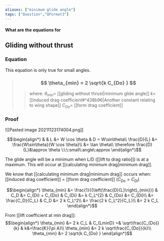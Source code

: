 ```yaml
---
aliases: ["minimum glide angle"]
tags: ["Question","QFormat3"]
---
```


#### What are the equations for
## Gliding without thrust
### Equation

This equation is only true for small angles.

> ### $$ \theta_{min} = 2 \sqrt{k C_{Do} } $$ 
>> where:
>> $\theta_{min}=$ [[gliding without thrust|minimum glide angle]]
>> $k=$ [[induced drag coefficient#^438b96|Another constant relating to wing shape]]
>> $C_{Do}=$ [[form drag coefficient]]

### Proof

![[Pasted image 20211123174004.png]]

$$\begin{align*}
   & & L &= W \cos \theta & D = W\sin\theta\\
\frac{D}{L} &= \frac{W\sin\theta}{W \cos \theta}\\
&= \tan \theta\\
\therefore \frac{D}{L}&\approx \theta \:\:\:small\:angle\:approx
\end{align*}$$

The glide angle will be a minimum when L/D ([[lift to drag ratio]]) is at a maximum. This will occur at [[calculating minimum drag|minimum drag]].

We know that [[calculating minimum drag|minimum drag]] occurs when: [[induced drag coefficient]] = [[form drag coefficient]] ($C_{Do}=C_{Di}$)

$$\begin{align*}
  \theta_{min} &= \frac{1}{{\left(\frac{D}{L}\right)_{min}}} & C_D &= C_{Di} + C_{Do} & C_{Di} &= k C_L^{2} & C_{Do} &= C_{Di}\\
 &= \frac{C_D}{C_L} & C_D &= 2 k C_L^2\\
 &= \frac{2 k C_L^2}{C_L}\\
&= 2 k C_L
\end{align*}$$

From [[lift coefficient at min drag]]:
$$\begin{align*}
   \theta_{min} &= 2 k C_L & C_{LminD} =& \sqrt\frac{C_{Do}}{k} & k&=\frac{K}{\pi A}\\
\theta_{min} &= 2 k \sqrt\frac{C_{Do}}{k}\\
\theta_{min} &= 2 \sqrt{k C_{Do} }
\end{align*}$$
